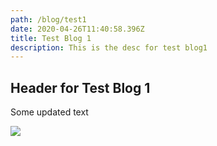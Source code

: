 ```yaml
---
path: /blog/test1
date: 2020-04-26T11:40:58.396Z
title: Test Blog 1
description: This is the desc for test blog1
---
```

## Header for Test Blog 1

Some updated text

![](assets/fake-news.jpg)